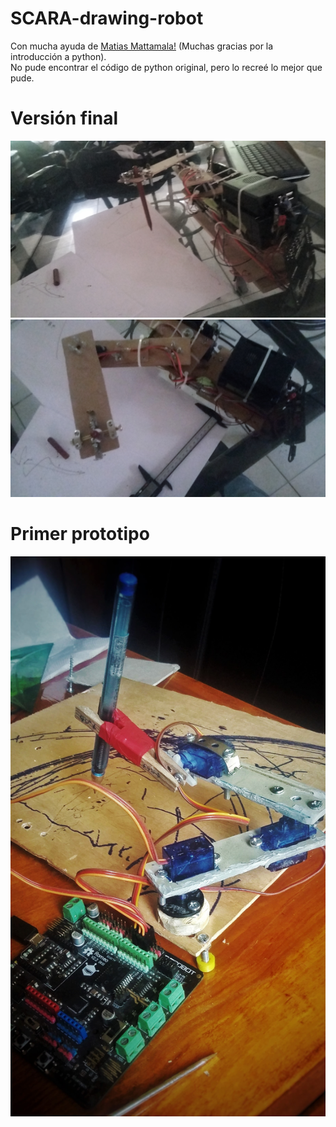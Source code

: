 # SCARA-drawing-robot
Con mucha ayuda de [Matias Mattamala!](https://github.com/mmattamala) (Muchas gracias por la introducción a python).<br>
No pude encontrar el código de python original, pero lo recreé lo mejor que pude.

# Versión final
![img](https://github.com/MartinCastillo/SCARA-drawing-robot/blob/master/final1.jpeg)
![img](https://github.com/MartinCastillo/SCARA-drawing-robot/blob/master/final2.jpeg)


# Primer prototipo
![img](https://github.com/MartinCastillo/SCARA-drawing-robot/blob/master/prototipo.jpeg)
